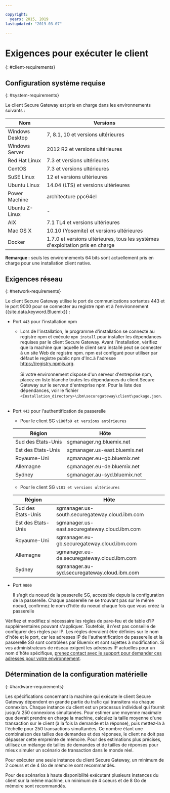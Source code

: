 ```yaml
---

copyright:
  years: 2015, 2019
lastupdated: "2019-03-07"

---
```


# Exigences pour exécuter le client
{: #client-requirements}

## Configuration système requise
{: #system-requirements}

Le client Secure Gateway est pris en charge dans les environnements suivants :

| Nom | Versions          |
| ------------- | ----------- |
| Windows Desktop | 7, 8.1, 10 et versions ultérieures |
| Windows Server | 2012 R2 et versions ultérieures |
| Red Hat Linux | 7.3 et versions ultérieures |
| CentOS | 7.3 et versions ultérieures |
| SuSE Linux | 12 et versions ultérieures |
| Ubuntu Linux | 14.04 (LTS) et versions ultérieures |
| Power Machine | architecture ppc64el |
| Ubuntu Z-Linux | - |
| AIX | 7.1 TL4 et versions ultérieures |
| Mac OS X | 10.10 (Yosemite) et versions ultérieures |
| Docker | 1.7.0 et versions ultérieures, tous les systèmes d'exploitation pris en charge |

<b>Remarque :</b> seuls les environnements 64 bits sont actuellement pris en charge pour une installation client native.

## Exigences réseau
{: #network-requirements}

Le client Secure Gateway utilise le port de communications sortantes 443 et le port 9000 pour se connecter au registre npm et à l'environnement {{site.data.keyword.Bluemix}} :
- Port `443` pour l'installation npm
  - Lors de l'installation, le programme d'installation se connecte au registre npm et exécute `npm install` pour installer les dépendances requises par le client Secure Gateway. Avant l'installation, vérifiez que la machine que laquelle le client sera installé peut se connecter à un site Web de registre npm. npm est configuré pour utiliser par défaut le registre public npm d'Inc.à l'adresse https://registry.npmjs.org. <br><br>
Si votre environnement dispose d'un serveur d'entreprise npm, placez en liste blanche toutes les dépendances du client Secure Gateway sur le serveur d'entreprise npm. Pour la liste des dépendances, voir le fichier `<Installation_directory>\ibm\securegateway\client\package.json`.<br><br>

- Port `443` pour l'authentification de passerelle
  - Pour le client SG `v180fp9 et versions antérieures`


  | Région  | Hôte  |
  | --  | --  |
  | Sud des Etats-Unis  | sgmanager.ng.bluemix.net  |
  | Est des Etats-Unis  | sgmanager.us-east.bluemix.net  |
  | Royaume-Uni  | sgmanager.eu-gb.bluemix.net  |
  | Allemagne  | sgmanager.eu-de.bluemix.net  |
  | Sydney  | sgmanager.au-syd.bluemix.net  |

  - Pour le client SG `v181 et versions ultérieures`
  
  
  | Région  | Hôte  |
  | --  | --  |
  | Sud des Etats-Unis  | sgmanager.us-south.securegateway.cloud.ibm.com  |
  | Est des Etats-Unis  | sgmanager.us-east.securegateway.cloud.ibm.com  |
  | Royaume-Uni  | sgmanager.eu-gb.securegateway.cloud.ibm.com  |
  | Allemagne  | sgmanager.eu-de.securegateway.cloud.ibm.com  |
  | Sydney  | sgmanager.au-syd.securegateway.cloud.ibm.com  |

- Port `9000`

  Il s'agit du noeud de la passerelle SG, accessible depuis la configuration de la passerelle. Chaque passerelle ne se trouvant pas sur le même noeud, confirmez le nom d'hôte du noeud chaque fois que vous créez la passerelle


Vérifiez et modifiez si nécessaire les règles de pare-feu et de table d'IP supplémentaires
pouvant s'appliquer. Toutefois, il n'est pas conseillé de configurer des règles par IP. Les règles devraient être définies sur le nom d'hôte et le port, car les adresses IP de l'authentification de passerelle et la passerelle SG sont contrôlées par Bluemix et sont sujettes à modification. Si vos administrateurs de réseau exigent les adresses IP actuelles pour un nom d'hôte spécifique, [prenez contact avec le support pour demander ces adresses pour votre environnement](/docs/services/SecureGateway/securegateway_troubleshooting.html#getting-help-and-support).


## Détermination de la configuration matérielle
{: #hardware-requirements}

Les spécifications concernant la machine qui exécute le client Secure Gateway dépendent en grande partie du trafic qui transitera via chaque connexion.  Chaque instance du client est un processus individuel qui fournit jusqu'à 250 connexions simultanées.  Pour estimer une moyenne maximale que devrait prendre en charge la machine, calculez la taille moyenne d'une transaction sur le client (à la fois la demande et la réponse), puis mettez-la à l'échelle pour 250 transactions simultanées. Ce nombre étant une combinaison des tailles des demandes et des réponses, le client ne doit pas dépasser cette empreinte de mémoire.  Pour des estimations plus précises, utilisez un mélange de tailles de demandes et de tailles de réponses pour mieux simuler un scénario de transaction dans le monde réel.

Pour exécuter une seule instance du client Secure Gateway, un minimum de 2 coeurs et de 4 Go de mémoire sont recommandés.

Pour des scénarios à haute disponibilité exécutant plusieurs instances du client sur la même machine, un minimum de 4 coeurs et de 8 Go de mémoire sont recommandés.
